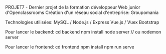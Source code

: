PROJET7 - Dernier projet de la formation développeur Web junior d'Openclassrooms
Création d'un réseau social d'entreprise: Groupomania

Technologies utilisées: MySQL / Node.js / Express Vue.js / Vuex Bootstrap

Pour lancer le backend: cd backend npm install node server // ou nodemon server

Pour lancer le frontend: cd frontend npm install npm run serve